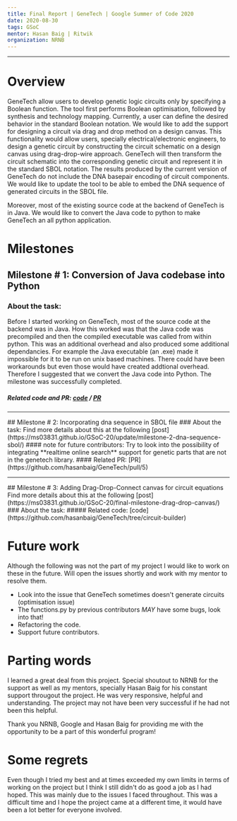 ```yaml
---
title: Final Report | GeneTech | Google Summer of Code 2020
date: 2020-08-30
tags: GSoC
mentor: Hasan Baig | Ritwik
organization: NRNB
---
```

<hr>

# Overview
GeneTech allow users to develop genetic logic circuits only by specifying a Boolean function. The tool first performs Boolean optimisation, followed by synthesis and technology mapping. Currently, a user can define the desired behavior in the standard Boolean notation. We would like to add the support for designing a circuit via drag and drop method on a design canvas. This functionality would allow users, specially electrical/electronic engineers, to design a genetic circuit by constructing the circuit schematic on a design canvas using drag-drop-wire approach. GeneTech will then transform the circuit schematic into the corresponding genetic circuit and represent it in the standard SBOL notation. The results produced by the current version of GeneTech do not include the DNA basepair encoding of circuit components. We would like to update the tool to be able to embed the DNA sequence of generated circuits in the SBOL file. 

Moreover, most of the existing source code at the backend of GeneTech is in Java. We would like to convert the Java code to python to make GeneTech an all python application. 

# Milestones 
## Milestone # 1: Conversion of Java codebase into Python
### About the task: 
  Before I started working on GeneTech, most of the source code at the backend was in Java. How this worked was that the Java code was precompiled and then the compiled executable was called from within python. This was an additional overhead and also produced some additional dependancies. For example the Java executable (an .exe) made it impossible for it to be run on unix based machines. There could have been workarounds but even those would have created addtional overhead. Therefore I suggested that we convert the Java code into Python. The milestone was successfully completed.
  ##### Related code and PR: [code](https://github.com/hasanbaig/GeneTech/tree/master/src) / [PR](https://github.com/hasanbaig/GeneTech/pull/4)
  <hr> 
## Milestone # 2: Incorporating dna sequence in SBOL file
### About the task: 
   Find more details about this at the following [post](https://ms03831.github.io/GSoC-20/update/milestone-2-dna-sequence-sbol/)
   #### note for future contributors:
   Try to look into the possibility of integrating **realtime online search** support for genetic parts that are not in the genetech library. 
   #### Related PR: [PR](https://github.com/hasanbaig/GeneTech/pull/5)
   <hr> 
## Milestone # 3: Adding Drag-Drop-Connect canvas for circuit equations
  Find more details about this at the following [post](https://ms03831.github.io/GSoC-20/final-milestone-drag-drop-canvas/)
### About the task: 
 ##### Related code: [code](https://github.com/hasanbaig/GeneTech/tree/circuit-builder)

# Future work

Although the following was not the part of my project I would like to work on these in the future. Will open the issues shortly and work with my mentor to resolve them.
  
  - Look into the issue that GeneTech sometimes doesn't generate circuits (optimisation issue)
  - The functions.py by previous contributors $MAY$ have some bugs, look into that!
  - Refactoring the code.
  - Support future contributors. 

  
# Parting words
I learned a great deal from this project. Special shoutout to NRNB for the support as well as my mentors, specially Hasan Baig for his constant support througout the project. He was very responsive, helpful and understanding. The project may not have been very successful if he had not been this helpful.  

Thank you NRNB, Google and Hasan Baig for providing me with the opportunity to be a part of this wonderful program! 
  
# Some regrets
Even though I tried my best and at times exceeded my own limits in terms of working on the project but I think I still didn't do as good a job as I had hoped. This was mainly due to the issues I faced throughout. This was a difficult time and I hope the project came at a different time, it would have been a lot better for everyone involved. 
